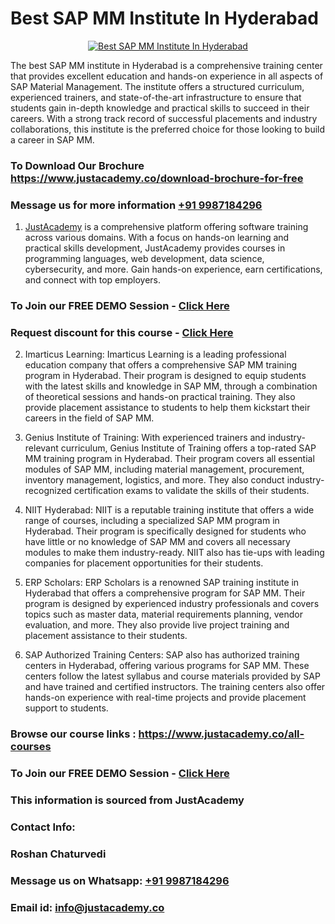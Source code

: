# Best SAP MM Institute In Hyderabad

<p align="center">
  <a href="https://justacademy.co/course-detail/sap-mm-training">
    <img src="https://justacademy.co/storage2/course_image/1709190408_course_image.webp" alt="Best SAP MM Institute In Hyderabad">
  </a>
</p>


The best SAP MM institute in Hyderabad is a comprehensive training center that provides excellent education and hands-on experience in all aspects of SAP Material Management. The institute offers a structured curriculum, experienced trainers, and state-of-the-art infrastructure to ensure that students gain in-depth knowledge and practical skills to succeed in their careers. With a strong track record of successful placements and industry collaborations, this institute is the preferred choice for those looking to build a career in SAP MM.
### To Download Our Brochure https://www.justacademy.co/download-brochure-for-free
### Message us for more information [+91 9987184296](https://api.whatsapp.com/send?phone=919987184296)

1) [JustAcademy](https://justacademy.co?utm_source=socialmedia&utm_medium=linkedin) is a comprehensive platform offering software training across various domains. With a focus on hands-on learning and practical skills development, JustAcademy provides courses in programming languages, web development, data science, cybersecurity, and more. Gain hands-on experience, earn certifications, and connect with top employers.

### To Join our FREE DEMO Session - [Click Here](https://www.justacademy.co/register-for-course-demo/)
### Request discount for this course - [Click Here](https://justacademy.co/contact-us/)

2) Imarticus Learning: 
Imarticus Learning is a leading professional education company that offers a comprehensive SAP MM training program in Hyderabad. Their program is designed to equip students with the latest skills and knowledge in SAP MM, through a combination of theoretical sessions and hands-on practical training. They also provide placement assistance to students to help them kickstart their careers in the field of SAP MM. 

3) Genius Institute of Training: 
With experienced trainers and industry-relevant curriculum, Genius Institute of Training offers a top-rated SAP MM training program in Hyderabad. Their program covers all essential modules of SAP MM, including material management, procurement, inventory management, logistics, and more. They also conduct industry-recognized certification exams to validate the skills of their students. 

4) NIIT Hyderabad: 
NIIT is a reputable training institute that offers a wide range of courses, including a specialized SAP MM program in Hyderabad. Their program is specifically designed for students who have little or no knowledge of SAP MM and covers all necessary modules to make them industry-ready. NIIT also has tie-ups with leading companies for placement opportunities for their students. 

5) ERP Scholars: 
ERP Scholars is a renowned SAP training institute in Hyderabad that offers a comprehensive program for SAP MM. Their program is designed by experienced industry professionals and covers topics such as master data, material requirements planning, vendor evaluation, and more. They also provide live project training and placement assistance to their students. 

6) SAP Authorized Training Centers: 
SAP also has authorized training centers in Hyderabad, offering various programs for SAP MM. These centers follow the latest syllabus and course materials provided by SAP and have trained and certified instructors. The training centers also offer hands-on experience with real-time projects and provide placement support to students.

### Browse our course links : https://www.justacademy.co/all-courses 
### To Join our FREE DEMO Session - [Click Here](https://www.justacademy.co/register-for-course-demo)


### This information is sourced from JustAcademy
### Contact Info:
### Roshan Chaturvedi
### Message us on Whatsapp: [+91 9987184296](https://api.whatsapp.com/send?phone=919987184296)
### Email id: [info@justacademy.co](mailto:info@justacademy.co)
                    